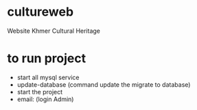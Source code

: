 # cultureweb
Website Khmer Cultural Heritage
# to run project
* start all mysql service
* update-database (command update the migrate to database)
* start the project
* email: (login Admin)

